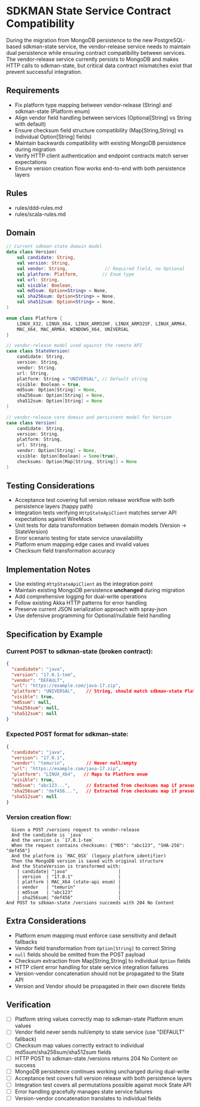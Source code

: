 # SDKMAN State Service Contract Compatibility

During the migration from MongoDB persistence to the new PostgreSQL-based sdkman-state service, the vendor-release service needs to maintain dual persistence while ensuring contract compatibility between services. The vendor-release service currently persists to MongoDB and makes HTTP calls to sdkman-state, but critical data contract mismatches exist that prevent successful integration.

## Requirements

- Fix platform type mapping between vendor-release (String) and sdkman-state (Platform enum)
- Align vendor field handling between services (Optional[String] vs String with default)
- Ensure checksum field structure compatibility (Map[String,String] vs individual Option[String] fields)
- Maintain backwards compatibility with existing MongoDB persistence during migration
- Verify HTTP client authentication and endpoint contracts match server expectations
- Ensure version creation flow works end-to-end with both persistence layers

## Rules

- rules/ddd-rules.md
- rules/scala-rules.md

## Domain

```kotlin
// Current sdkman-state domain model
data class Version(
    val candidate: String,
    val version: String,
    val vendor: String,              // Required field, no Optional
    val platform: Platform,         // Enum type
    val url: String,
    val visible: Boolean,
    val md5sum: Option<String> = None,
    val sha256sum: Option<String> = None,
    val sha512sum: Option<String> = None,
)

enum class Platform {
    LINUX_X32, LINUX_X64, LINUX_ARM32HF, LINUX_ARM32SF, LINUX_ARM64,
    MAC_X64, MAC_ARM64, WINDOWS_X64, UNIVERSAL
}
```

```scala
// vendor-release model used against the remote API
case class StateVersion(
    candidate: String,
    version: String,
    vendor: String,
    url: String,
    platform: String = "UNIVERSAL", // Default string
    visible: Boolean = true,
    md5sum: Option[String] = None,
    sha256sum: Option[String] = None,
    sha512sum: Option[String] = None
)

// vendor-release core domain and persistent model for Version
case class Version(
    candidate: String,
    version: String,
    platform: String,
    url: String,
    vendor: Option[String] = None,
    visible: Option[Boolean] = Some(true),
    checksums: Option[Map[String, String]] = None
)

```

## Testing Considerations

- Acceptance test covering full version release workflow with both persistence layers (happy path)
- Integration tests verifying `HttpStateApiClient` matches server API expectations against WireMock
- Unit tests for data transformation between domain models (Version -> StateVersion)
- Error scenario testing for state service unavailability
- Platform enum mapping edge cases and invalid values
- Checksum field transformation accuracy

## Implementation Notes

- Use existing `HttpStateApiClient` as the integration point
- Maintain existing MongoDB persistence **unchanged** during migration
- Add comprehensive logging for dual-write operations
- Follow existing Akka HTTP patterns for error handling
- Preserve current JSON serialization approach with spray-json
- Use defensive programming for Optional/nullable field handling

## Specification by Example

### Current POST to sdkman-state (broken contract):
```json
{
  "candidate": "java",
  "version": "17.0.1-tem",
  "vendor": "DEFAULT",
  "url": "https://example.com/java-17.zip",
  "platform": "UNIVERSAL",    // String, should match sdkman-state Platform enum values
  "visible": true,
  "md5sum": null,
  "sha256sum": null,
  "sha512sum": null
}
```

### Expected POST format for sdkman-state:
```json
{
  "candidate": "java",
  "version": "17.0.1", 
  "vendor": "temurin",        // Never null/empty
  "url": "https://example.com/java-17.zip",
  "platform": "LINUX_X64",   // Maps to Platform enum
  "visible": true,
  "md5sum": "abc123...",      // Extracted from checksums map if present
  "sha256sum": "def456...",   // Extracted from checksums map if present
  "sha512sum": null
}
```

### Version creation flow:
```gherkin
  Given a POST /versions request to vendor-release
  And the candidate is `java`
  And the version is `17.0.1-tem`
  When the request contains checksums: {"MD5": "abc123", "SHA-256": "def456"}
  And the platform is `MAC_OSX` (legacy platform identifier)
  Then the MongoDB version is saved with original structure
  And the StateVersion is transformed with:
    | candidate| "java"                   |
    | version  | "17.0.1"                 |
    | platform | MAC_X64 (state-api enum) |
    | vendor   | "temurin"                |
    | md5sum   | "abc123"                 |
    | sha256sum| "def456"                 |
And POST to sdkman-state /versions succeeds with 204 No Content
```

## Extra Considerations

- Platform enum mapping must enforce case sensitivity and default fallbacks
- Vendor field transformation from `Option[String]` to correct String
- `null` fields should be omitted from the POST payload
- Checksum extraction from Map[String,String] to individual `Option` fields
- HTTP client error handling for state service integration failures
- Version-vendor concatenation should not be propagated to the State API
- Version and Vendor should be propagated in their own discrete fields

## Verification

- [ ] Platform string values correctly map to sdkman-state Platform enum values
- [ ] Vendor field never sends null/empty to state service (use "DEFAULT" fallback)
- [ ] Checksum map values correctly extract to individual md5sum/sha256sum/sha512sum fields
- [ ] HTTP POST to sdkman-state /versions returns 204 No Content on success
- [ ] MongoDB persistence continues working unchanged during dual-write
- [ ] Acceptance test covers full version release with both persistence layers
- [ ] Integration test covers all permutations possible against mock State API
- [ ] Error handling gracefully manages state service failures
- [ ] Version-vendor concatenation translates to individual fields